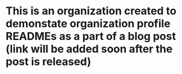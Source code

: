 # This is an organization created to demonstate organization profile READMEs as a part of a blog post (link will be added soon after the post is released)
